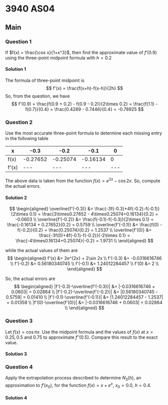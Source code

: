 # 3940 AS04

## Main

### Question 1



If $f(x) = \frac{\cos x}{1+x^3}$, then find the approximate value of $f'(0.9)$ using the three-point midpoint formula with $h = 0.2$

#### Solution 1

The formula of three-point midpoint is
$$
f'(x) = \frac{f(x+h)-f(x-h)}{2h}
$$
So, from the question, we have
$$
f'(0.9) = \frac{f(0.9 + 0.2) - f(0.9 - 0.2)}{2\times 0.2} = \frac{f(1.1) - f(0.7)}{0.4} = \frac{0.4289 - 0.7446}{0.4} = -0.78925
$$

### Question 2

Use the most accurate three-point formula to determine each missing entry in the following table

| x     | -0.3     | -0.2     | -0.1     | 0    |
| ----- | -------- | -------- | -------- | ---- |
| f(x)  | -0.27652 | -0.25074 | -0.16134 | 0    |
| f'(x) | ---      | ---      | ---      | ---  |

The above data is taken from the function $f(x) = e^{2x} - \cos 2x$. So, compute the actual errors.

#### Solution 2

$$
\begin{aligned}
\overline{f'(-0.3)} &= \frac{-3f(-0.3)+4f(-0.2)-f(-0.1)}{2\times 0.1} = \frac{3\times0.27652 - 4\times0.25074+0.16134}{0.2} = -0.0603 \\
\overline{f'(-0.2)} &= \frac{f(-0.1)-f(-0.3)}{2\times 0.1} = \frac{-0.16134 + 0.27652}{0.2} = 0.5759 \\
\overline{f'(-0.1)} &= \frac{f(0) - f(-0.2)}{0.2} = \frac{0.25074}{0.2} = 1.2537 \\
\overline{f'(0)} &= \frac{-3f(0)+4f(-0.1)-f(-0.2)}{-2\times 0.1} = \frac{-4\times0.16134+0.25074}{-0.2} = 1.9731 \\
\end{aligned}
$$

while the actual values of them are
$$
\begin{aligned}
f'(x) &= 2e^{2x} + 2\sin 2x \\
f'(-0.3) &= -0.0316616746 \\
f'(-0.2) &= 0.56180340745 \\
f'(-0.1) &= 1.24012284457 \\
f'(0) &= 2 \\
\end{aligned}
$$


So, the actual errors are
$$
\begin{aligned}
|f'(-0.3)-\overline{f'(-0.3)}| &= |-0.0316616746 + 0.0603| = 0.02864 \\
|f'(-0.2)-\overline{f'(-0.2)}| &= |0.56180340745 - 0.5759| = 0.01410 \\
|f'(-0.1)-\overline{f'(-0.1)}| &= |1.24012284457 - 1.2537| = 0.01358 \\
|f'(0)-\overline{f'(0)}| &= |-0.0316616746 + 0.0603| = 0.02864 \\
\end{aligned}
$$

### Question 3

Let $f(x) = \cos \pi x$. Use the midpoint formula and the values of $f(x)$ at $x = 0.25, 0.5$ and $0.75$ to approximate $f''(0.5)$. Compare this result to the exact value.

#### Solution 3



### Question 4

Apply the extrapolation process described to determine $N_3(h)$, an approximation to $f'(x_0)$, for the function $f(x) = x + e^{x}$, $x_0 = 0.0$, $h=0.4$.

#### Solution 4



